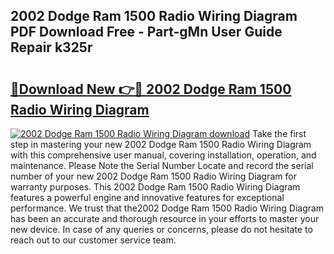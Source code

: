 ## 2002 Dodge Ram 1500 Radio Wiring Diagram PDF Download Free - Part-gMn User Guide Repair k325r

# <h2><a href="http://dfkoyl.blite.top/?on=2002+Dodge+Ram+1500+Radio+Wiring+Diagram">🔗Download New 👉🔴 2002 Dodge Ram 1500 Radio Wiring Diagram</a></h2>

[![2002 Dodge Ram 1500 Radio Wiring Diagram download](https://i.imgur.com/lujVjoI.png)](http://dfkoyl.blite.top/?on=2002+Dodge+Ram+1500+Radio+Wiring+Diagram)
Take the first step in mastering your new 2002 Dodge Ram 1500 Radio Wiring Diagram with this comprehensive user manual, covering installation, operation, and maintenance. Please Note the Serial Number Locate and record the serial number of your new 2002 Dodge Ram 1500 Radio Wiring Diagram for warranty purposes. This 2002 Dodge Ram 1500 Radio Wiring Diagram features a powerful engine and innovative features for exceptional performance. We trust that the2002 Dodge Ram 1500 Radio Wiring Diagram has been an accurate and thorough resource in your efforts to master your new device. In case of any queries or concerns, please do not hesitate to reach out to our customer service team.
